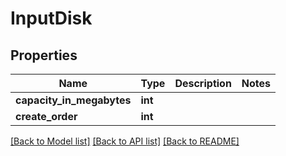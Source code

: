 # InputDisk

## Properties
Name | Type | Description | Notes
------------ | ------------- | ------------- | -------------
**capacity_in_megabytes** | **int** |  | 
**create_order** | **int** |  | 

[[Back to Model list]](../README.md#documentation-for-models) [[Back to API list]](../README.md#documentation-for-api-endpoints) [[Back to README]](../README.md)


